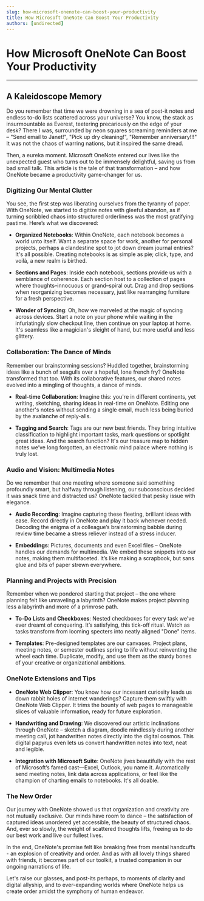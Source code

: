 ```yaml
---
slug: how-microsoft-onenote-can-boost-your-productivity
title: How Microsoft OneNote Can Boost Your Productivity
authors: [undirected]
---
```



# How Microsoft OneNote Can Boost Your Productivity

---

## A Kaleidoscope Memory

Do you remember that time we were drowning in a sea of post-it notes and endless to-do lists scattered across your universe? You know, the stack as insurmountable as Everest, teetering precariously on the edge of your desk? There I was, surrounded by neon squares screaming reminders at me – "Send email to Janet!", "Pick up dry cleaning!", "Remember anniversary!!!" It was not the chaos of warring nations, but it inspired the same dread. 

Then, a eureka moment. Microsoft OneNote entered our lives like the unexpected guest who turns out to be immensely delightful, saving us from bad small talk. This article is the tale of that transformation – and how OneNote became a productivity game-changer for us.

### Digitizing Our Mental Clutter

You see, the first step was liberating ourselves from the tyranny of paper. With OneNote, we started to digitize notes with gleeful abandon, as if turning scribbled chaos into structured orderliness was the most gratifying pastime. Here’s what we discovered:

- **Organized Notebooks**: Within OneNote, each notebook becomes a world unto itself. Want a separate space for work, another for personal projects, perhaps a clandestine spot to jot down dream journal entries? It's all possible. Creating notebooks is as simple as pie; click, type, and voilà, a new realm is birthed.

- **Sections and Pages**: Inside each notebook, sections provide us with a semblance of coherence. Each section host to a collection of pages where thoughts–innocuous or grand–spiral out. Drag and drop sections when reorganizing becomes necessary, just like rearranging furniture for a fresh perspective.

- **Wonder of Syncing**: Oh, how we marveled at the magic of syncing across devices. Start a note on your phone while waiting in the infuriatingly slow checkout line, then continue on your laptop at home. It's seamless like a magician's sleight of hand, but more useful and less glittery.

### Collaboration: The Dance of Minds

Remember our brainstorming sessions? Huddled together, brainstorming ideas like a bunch of seagulls over a hopeful, lone french fry? OneNote transformed that too. With its collaborative features, our shared notes evolved into a mingling of thoughts, a dance of minds.

- **Real-time Collaboration**: Imagine this: you're in different continents, yet writing, sketching, sharing ideas in real-time on OneNote. Editing one another's notes without sending a single email, much less being buried by the avalanche of reply-alls.

- **Tagging and Search**: Tags are our new best friends. They bring intuitive classification to highlight important tasks, mark questions or spotlight great ideas. And the search function? It's our treasure map to hidden notes we’ve long forgotten, an electronic mind palace where nothing is truly lost.

### Audio and Vision: Multimedia Notes

Do we remember that one meeting where someone said something profoundly smart, but halfway through listening, our subconscious decided it was snack time and distracted us? OneNote tackled that pesky issue with elegance.

- **Audio Recording**: Imagine capturing these fleeting, brilliant ideas with ease. Record directly in OneNote and play it back whenever needed. Decoding the enigma of a colleague’s brainstorming babble during review time became a stress reliever instead of a stress inducer.

- **Embeddings**: Pictures, documents and even Excel files – OneNote handles our demands for multimedia. We embed these snippets into our notes, making them multifaceted. It’s like making a scrapbook, but sans glue and bits of paper strewn everywhere.

### Planning and Projects with Precision

Remember when we pondered starting that project – the one where planning felt like unraveling a labyrinth? OneNote makes project planning less a labyrinth and more of a primrose path.

- **To-Do Lists and Checkboxes**: Nested checkboxes for every task we've ever dreamt of conquering. It’s satisfying, this tick-off ritual. Watch as tasks transform from looming specters into neatly aligned "Done" items.

- **Templates**: Pre-designed templates are our canvases. Project plans, meeting notes, or semester outlines spring to life without reinventing the wheel each time. Duplicate, modify, and use them as the sturdy bones of your creative or organizational ambitions.

### OneNote Extensions and Tips

- **OneNote Web Clipper**: You know how our incessant curiosity leads us down rabbit holes of internet wanderings? Capture them swiftly with OneNote Web Clipper. It trims the bounty of web pages to manageable slices of valuable information, ready for future exploration.

- **Handwriting and Drawing**: We discovered our artistic inclinations through OneNote – sketch a diagram, doodle mindlessly during another meeting call, jot handwritten notes directly into the digital cosmos. This digital papyrus even lets us convert handwritten notes into text, neat and legible.

- **Integration with Microsoft Suite**: OneNote jives beautifully with the rest of Microsoft’s famed cast—Excel, Outlook, you name it. Automatically send meeting notes, link data across applications, or feel like the champion of charting emails to notebooks. It's all doable.

### The New Order

Our journey with OneNote showed us that organization and creativity are not mutually exclusive. Our minds have room to dance – the satisfaction of captured ideas unordered yet accessible, the beauty of structured chaos. And, ever so slowly, the weight of scattered thoughts lifts, freeing us to do our best work and live our fullest lives.

In the end, OneNote's promise felt like breaking free from mental handcuffs - an explosion of creativity and order. And as with all lovely things shared with friends, it becomes part of our toolkit, a trusted companion in our ongoing narrations of life.

Let's raise our glasses, and post-its perhaps, to moments of clarity and digital allyship, and to ever-expanding worlds where OneNote helps us create order amidst the symphony of human endeavor.